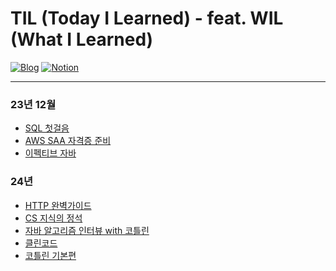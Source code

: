 # TIL (Today I Learned) - feat. WIL (What I Learned)

[![Blog](https://img.shields.io/badge/Blog-geon_km.velog.io-green.svg)](https://velog.io/@geon_km)
[![Notion](https://img.shields.io/badge/Notion-Mugeon.TIL-blue.svg)](https://sable-entree-517.notion.site/57e41b31a810493eac896bc2ad3c7248?v=134d828533e149998276e6b31ad99679&pvs=4)

---

### 23년 12월
- [SQL 첫걸음](SQL첫걸음/Readme.md)
- [AWS SAA 자격증 준비](/AWS%20SAA%20학습/Readme.md)
- [이펙티브 자바](https://github.com/KMGeon/effectiveJava)

### 24년
- [HTTP 완벽가이드]()
- [CS 지식의 정석](https://www.inflearn.com/course/%EA%B0%9C%EB%B0%9C%EC%9E%90-%EB%A9%B4%EC%A0%91-cs-%ED%8A%B9%EA%B0%95/dashboard)
- [자바 알고리즘 인터뷰 with 코틀린]()
- [클린코드]()
- [코틀린 기본편]()